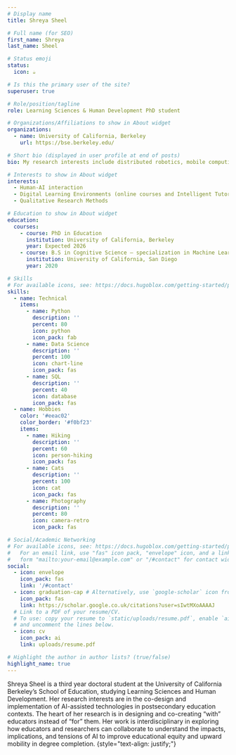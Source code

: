 ```yaml
---
# Display name
title: Shreya Sheel

# Full name (for SEO)
first_name: Shreya
last_name: Sheel

# Status emoji
status:
  icon: ☕️

# Is this the primary user of the site?
superuser: true

# Role/position/tagline
role: Learning Sciences & Human Development PhD student

# Organizations/Affiliations to show in About widget
organizations:
  - name: University of California, Berkeley
    url: https://bse.berkeley.edu/

# Short bio (displayed in user profile at end of posts)
bio: My research interests include distributed robotics, mobile computing and programmable matter.

# Interests to show in About widget
interests:
  - Human-AI interaction
  - Digital Learning Environments (online courses and Intelligent Tutoring Systems)
  - Qualitative Research Methods

# Education to show in About widget
education:
  courses:
    - course: PhD in Education
      institution: University of California, Berkeley
      year: Expected 2026
    - course: B.S in Cognitive Science – specialization in Machine Learning and Neural Computation
      institution: University of California, San Diego
      year: 2020

# Skills
# For available icons, see: https://docs.hugoblox.com/getting-started/page-builder/#icons
skills:
  - name: Technical
    items:
      - name: Python
        description: ''
        percent: 80
        icon: python
        icon_pack: fab
      - name: Data Science
        description: ''
        percent: 100
        icon: chart-line
        icon_pack: fas
      - name: SQL
        description: ''
        percent: 40
        icon: database
        icon_pack: fas
  - name: Hobbies
    color: '#eeac02'
    color_border: '#f0bf23'
    items:
      - name: Hiking
        description: ''
        percent: 60
        icon: person-hiking
        icon_pack: fas
      - name: Cats
        description: ''
        percent: 100
        icon: cat
        icon_pack: fas
      - name: Photography
        description: ''
        percent: 80
        icon: camera-retro
        icon_pack: fas

# Social/Academic Networking
# For available icons, see: https://docs.hugoblox.com/getting-started/page-builder/#icons
#   For an email link, use "fas" icon pack, "envelope" icon, and a link in the
#   form "mailto:your-email@example.com" or "/#contact" for contact widget.
social:
  - icon: envelope
    icon_pack: fas
    link: '/#contact'
  - icon: graduation-cap # Alternatively, use `google-scholar` icon from `ai` icon pack
    icon_pack: fas
    link: https://scholar.google.co.uk/citations?user=sIwtMXoAAAAJ
  # Link to a PDF of your resume/CV.
  # To use: copy your resume to `static/uploads/resume.pdf`, enable `ai` icons in `params.yaml`,
  # and uncomment the lines below.
  - icon: cv
    icon_pack: ai
    link: uploads/resume.pdf

# Highlight the author in author lists? (true/false)
highlight_name: true
---
```


Shreya Sheel is a third year doctoral student at the University of California Berkeley’s School of Education, studying Learning Sciences and Human Development. Her research interests are in the co-design and implementation of AI-assisted technologies in postsecondary education contexts. The heart of her research is in designing and co-creating “with” educators instead of “for” them. Her work is interdisciplinary in exploring how educators and researchers can collaborate to understand the impacts, implications, and tensions of AI to improve educational equity and upward mobility in degree completion. 
{style="text-align: justify;"}
